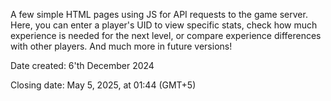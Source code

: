 A few simple HTML pages using JS for API requests to the game server. Here, you can enter a player's UID to view specific stats, check how much experience is needed for the next level, or compare experience differences with other players.
And much more in future versions!

Date created: 6'th December 2024

Closing date: May 5, 2025, at 01:44 (GMT+5)
